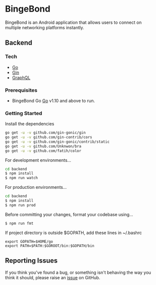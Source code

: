 # BingeBond

BingeBond is an Android application that allows users to connect on multiple networking platforms instantly.

## Backend

### Tech

* [Go]
* [Gin]
* [GraphQL]

### Prerequisites

- BingeBond Go [Go](https://golang.org/) v1.10 and above to run.

### Getting Started

Install the dependencies

```sh
go get -u -v github.com/gin-gonic/gin
go get -u -v github.com/gin-contrib/cors
go get -u -v github.com/gin-gonic/contrib/static
go get -u -v github.com/Unknwon/bra
go get -u -v github.com/fatih/color
```

For development environments...

```sh
cd backend
$ npm install
$ npm run watch
```

For production environments...

```sh
cd backend
$ npm install
$ npm run prod
```

Before committing your changes, format your codebase using...

```sh
$ npm run fmt
```

If project directory is outside $GOPATH, add these lines in ~/.bashrc

```
export GOPATH=$HOME/go
export PATH=$PATH:$GOROOT/bin:$GOPATH/bin
```

[Go]: <https://golang.org>
[Gin]: <https://gin-gonic.github.io/gin>
[GraphQL]: <https://graphql.org/learn>

## Reporting Issues

If you think you've found a bug, or something isn't behaving the way you think it should, please raise an [issue](https://github.com/mario-vimal/BingeBond/issues) on GitHub.

